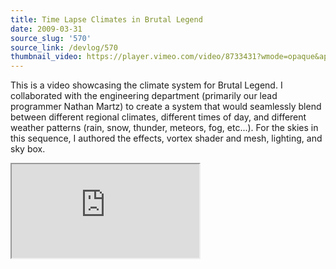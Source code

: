 ```yaml
---
title: Time Lapse Climates in Brutal Legend
date: 2009-03-31
source_slug: '570'
source_link: /devlog/570
thumbnail_video: https://player.vimeo.com/video/8733431?wmode=opaque&api=1
---
```


This is a video showcasing the climate system for Brutal Legend. I collaborated with the engineering department (primarily our lead programmer Nathan Martz) to create a system that would seamlessly blend between different regional climates, different times of day, and different weather patterns (rain, snow, thunder, meteors, fog, etc...). For the skies in this sequence, I authored the effects, vortex shader and mesh, lighting, and sky box.

<div class="experience-video">
  <iframe
    src="https://player.vimeo.com/video/8733431?wmode=opaque&api=1"
    title="Brutal Legend Time Lapse Climate Video"
    allow="autoplay; fullscreen; picture-in-picture"
    allowfullscreen
    loading="lazy"
  ></iframe>
</div>
